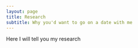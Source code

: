 ```yaml
---
layout: page
title: Research
subtitle: Why you'd want to go on a date with me
---
```


Here I will tell you my research
